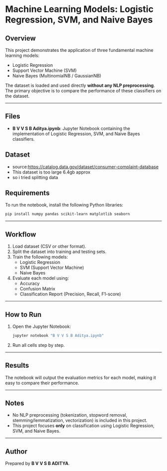 # Machine Learning Models: Logistic Regression, SVM, and Naive Bayes

## Overview
This project demonstrates the application of three fundamental machine learning models:
- Logistic Regression
- Support Vector Machine (SVM)
- Naive Bayes (MultinomialNB / GaussianNB)

The dataset is loaded and used directly **without any NLP preprocessing**.  
The primary objective is to compare the performance of these classifiers on the dataset.

---

## Files
- **B V V S B Aditya.ipynb**: Jupyter Notebook containing the implementation of Logistic Regression, SVM, and Naive Bayes classifiers.

## Dataset
- source:https://catalog.data.gov/dataset/consumer-complaint-database
- This dataset is too large 6.4gb approx
- so i tried splitting data


## Requirements
To run the notebook, install the following Python libraries:

```bash
pip install numpy pandas scikit-learn matplotlib seaborn
```

---

## Workflow
1. Load dataset (CSV or other format).
2. Split the dataset into training and testing sets.
3. Train the following models:
   - Logistic Regression
   - SVM (Support Vector Machine)
   - Naive Bayes
4. Evaluate each model using:
   - Accuracy
   - Confusion Matrix
   - Classification Report (Precision, Recall, F1-score)

---

## How to Run
1. Open the Jupyter Notebook:
   ```bash
   jupyter notebook "B V V S B Aditya.ipynb"
   ```
2. Run all cells step by step.

---

## Results
The notebook will output the evaluation metrics for each model, making it easy to compare their performance.

---

## Notes
- No NLP preprocessing (tokenization, stopword removal, stemming/lemmatization, vectorization) is included in this project.
- This project focuses **only** on classification using Logistic Regression, SVM, and Naive Bayes.

---

## Author
Prepared by **B V V S B ADITYA**.
